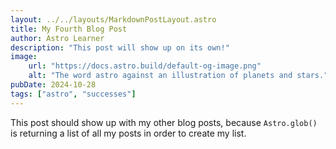 ```yaml
---
layout: ../../layouts/MarkdownPostLayout.astro
title: My Fourth Blog Post
author: Astro Learner
description: "This post will show up on its own!"
image:
    url: "https://docs.astro.build/default-og-image.png"
    alt: "The word astro against an illustration of planets and stars."
pubDate: 2024-10-28
tags: ["astro", "successes"]
---
```

This post should show up with my other blog posts, because `Astro.glob()` is returning a list of all my posts in order to create my list.